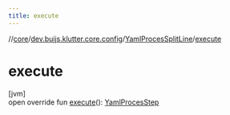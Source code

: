 ```yaml
---
title: execute
---
```

//[core](../../../index.html)/[dev.buijs.klutter.core.config](../index.html)/[YamlProcesSplitLine](index.html)/[execute](execute.html)



# execute



[jvm]\
open override fun [execute](execute.html)(): [YamlProcesStep](../-yaml-proces-step/index.html)




